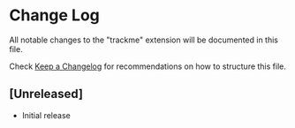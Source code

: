 # Change Log

All notable changes to the "trackme" extension will be documented in this file.

Check [Keep a Changelog](http://keepachangelog.com/) for recommendations on how to structure this file.

## [Unreleased]

- Initial release